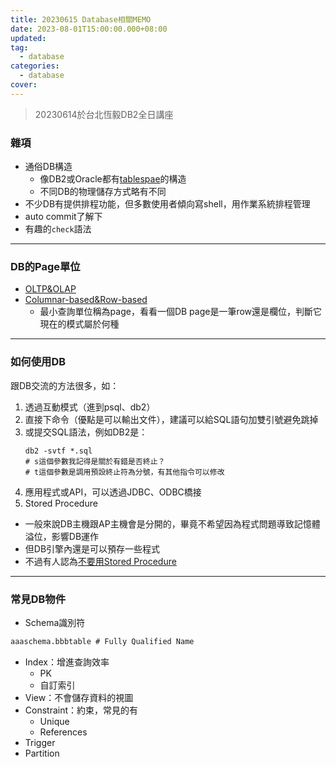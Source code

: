 ```yaml
---
title: 20230615 Database相關MEMO
date: 2023-08-01T15:00:00.000+08:00
updated: 
tag: 
  - database
categories: 
  - database
cover: 
---
```

>20230614於台北恆毅DB2全日講座

### 雜項
- 通俗DB構造
  - 像DB2或Oracle都有[tablespae](https://zh.wikipedia.org/zh-tw/%E8%A1%A8%E7%A9%BA%E9%97%B4)的構造
  - 不同DB的物理儲存方式略有不同
- 不少DB有提供排程功能，但多數使用者傾向寫shell，用作業系統排程管理
- auto commit了解下
- 有趣的`check`語法

***
### DB的Page單位
- [OLTP&OLAP](https://ithelp.ithome.com.tw/questions/10200075)
- [Columnar-based&Row-based](https://datadrivenai.wordpress.com/2019/10/27/row-oriented-%E8%B3%87%E6%96%99%E5%BA%AB-v-s-columnar-%E8%B3%87%E6%96%99%E5%BA%AB/)
  - 最小查詢單位稱為page，看看一個DB page是一筆row還是欄位，判斷它現在的模式屬於何種

***
### 如何使用DB
跟DB交流的方法很多，如：
1. 透過互動模式（進到psql、db2）
2. 直接下命令（優點是可以輸出文件），建議可以給SQL語句加雙引號避免跳掉
3. 或提交SQL語法，例如DB2是：
   ```shell
   db2 -svtf *.sql
   # s這個參數我記得是關於有錯是否終止？
   # t這個參數是調用預設終止符為分號，有其他指令可以修改
   ```
4. 應用程式或API，可以透過JDBC、ODBC橋接
5. Stored Procedure
- 一般來說DB主機跟AP主機會是分開的，畢竟不希望因為程式問題導致記憶體溢位，影響DB運作
- 但DB引擎內還是可以預存一些程式
- 不過有人認為[不要用Stored Procedure](https://medium.com/@steph.c/5-%E5%80%8B%E4%BD%A0%E4%B8%8D%E8%A9%B2%E4%BD%BF%E7%94%A8-stored-procedure-%E7%9A%84%E5%8E%9F%E5%9B%A0-9ac524fe37ba)

***
### 常見DB物件
- Schema識別符
```sql
aaaschema.bbbtable # Fully Qualified Name
```
- Index：增進查詢效率
  - PK
  - 自訂索引
- View：不會儲存資料的視圖
- Constraint：約束，常見的有
  - Unique
  - References
- Trigger
- Partition
